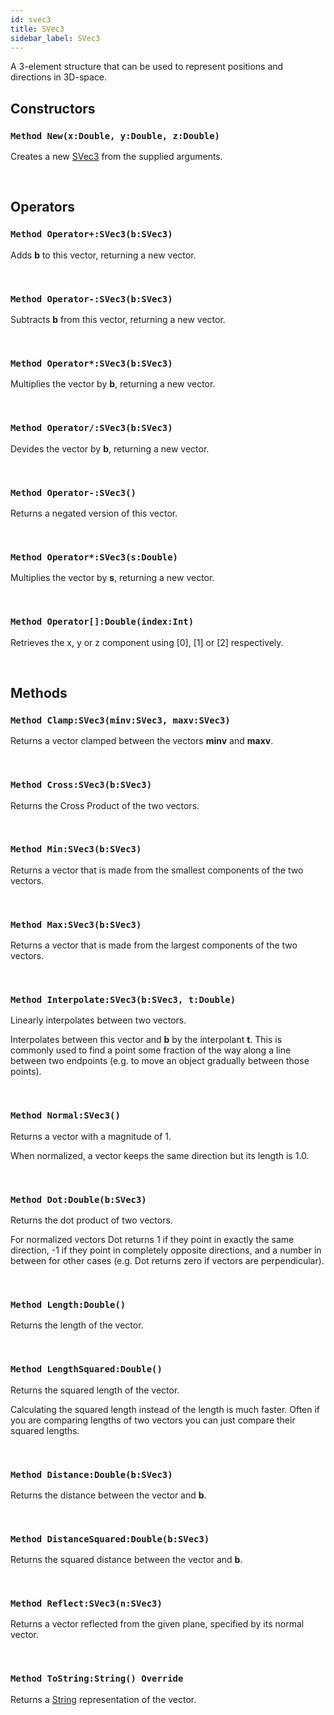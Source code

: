 ```yaml
---
id: svec3
title: SVec3
sidebar_label: SVec3
---
```


A 3-element structure that can be used to represent positions and directions in 3D-space.


## Constructors

### `Method New(x:Double, y:Double, z:Double)`

Creates a new [SVec3](../../../brl/brl.vector/svec3) from the supplied arguments.

<br/>

## Operators

### `Method Operator+:SVec3(b:SVec3)`

Adds <b>b</b> to this vector, returning a new vector.

<br/>

### `Method Operator-:SVec3(b:SVec3)`

Subtracts <b>b</b> from this vector, returning a new vector.

<br/>

### `Method Operator*:SVec3(b:SVec3)`

Multiplies the vector by <b>b</b>, returning a new vector.

<br/>

### `Method Operator/:SVec3(b:SVec3)`

Devides the vector by <b>b</b>, returning a new vector.

<br/>

### `Method Operator-:SVec3()`

Returns a negated version of this vector.

<br/>

### `Method Operator*:SVec3(s:Double)`

Multiplies the vector by <b>s</b>, returning a new vector.

<br/>

### `Method Operator[]:Double(index:Int)`

Retrieves the x, y or z component using [0], [1] or [2] respectively.

<br/>

## Methods

### `Method Clamp:SVec3(minv:SVec3, maxv:SVec3)`

Returns a vector clamped between the vectors <b>minv</b> and <b>maxv</b>.

<br/>

### `Method Cross:SVec3(b:SVec3)`

Returns the Cross Product of the two vectors.

<br/>

### `Method Min:SVec3(b:SVec3)`

Returns a vector that is made from the smallest components of the two vectors.

<br/>

### `Method Max:SVec3(b:SVec3)`

Returns a vector that is made from the largest components of the two vectors.

<br/>

### `Method Interpolate:SVec3(b:SVec3, t:Double)`

Linearly interpolates between two vectors.

Interpolates between this vector and <b>b</b> by the interpolant <b>t</b>.
This is commonly used to find a point some fraction of the way along a line between two endpoints (e.g. to move an object gradually between those points).


<br/>

### `Method Normal:SVec3()`

Returns a vector with a magnitude of 1.

When normalized, a vector keeps the same direction but its length is 1.0.


<br/>

### `Method Dot:Double(b:SVec3)`

Returns the dot product of two vectors.

For normalized vectors Dot returns 1 if they point in exactly the same direction, -1 if they point in completely opposite directions,
and a number in between for other cases (e.g. Dot returns zero if vectors are perpendicular).


<br/>

### `Method Length:Double()`

Returns the length of the vector.

<br/>

### `Method LengthSquared:Double()`

Returns the squared length of the vector.

Calculating the squared length instead of the length is much faster.
Often if you are comparing lengths of two vectors you can just compare their squared lengths.


<br/>

### `Method Distance:Double(b:SVec3)`

Returns the distance between the vector and <b>b</b>.

<br/>

### `Method DistanceSquared:Double(b:SVec3)`

Returns the squared distance between the vector and <b>b</b>.

<br/>

### `Method Reflect:SVec3(n:SVec3)`

Returns a vector reflected from the given plane, specified by its normal vector.

<br/>

### `Method ToString:String() Override`

Returns a [String](../../../brl/brl.blitz/#string) representation of the vector.

<br/>

